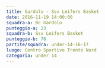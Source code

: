 ```yaml
---
title: Gardolo - Ssv Leifers Basket
date: 2016-11-19 14:00:00
squadra-a: Bc Gardolo
punteggio-a: 23
squadra-b: Ssv Leifers Basket
punteggio-b: 76
partite/squadra: under-14-16-17
luogo: Centro Sportivo Trento Nord
categoria: under 14
---
```

